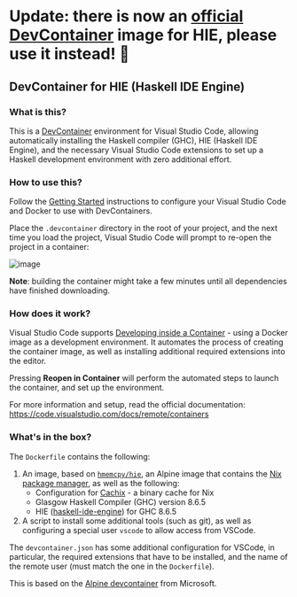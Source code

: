 # Update: there is now an [official DevContainer](https://github.com/haskell/docker-haskell/issues/41) image for HIE, please use it instead! 🙏

## DevContainer for HIE (Haskell IDE Engine)

### What is this?

This is a [DevContainer](https://code.visualstudio.com/docs/remote/containers) environment for Visual Studio Code, allowing automatically installing the Haskell compiler (GHC), HIE (Haskell IDE Engine), and the necessary Visual Studio Code extensions to set up a Haskell development environment with zero additional effort.

### How to use this?

Follow the [Getting Started](https://code.visualstudio.com/docs/remote/containers#_getting-started) instructions to configure your Visual Studio Code and Docker to use with DevContainers.

Place the `.devcontainer` directory in the root of your project, and the next time you load the project, Visual Studio Code will prompt to re-open the project in a container:

![image](https://user-images.githubusercontent.com/601206/73298150-7bfac580-4215-11ea-81d3-a8fabab98e30.png)

**Note**: building the container might take a few minutes until all dependencies have finished downloading.

### How does it work?

Visual Studio Code supports [Developing inside a Container](https://code.visualstudio.com/docs/remote/containers) - using a Docker image as a development environment. It automates the process of creating the container image, as well as installing additional required extensions into the editor.

Pressing **Reopen in Container** will perform the automated steps to launch the container, and set up the environment.

For more information and setup, read the official documentation: https://code.visualstudio.com/docs/remote/containers

### What's in the box?

The `Dockerfile` contains the following:

1. An image, based on [`hmemcpy/hie`](https://hub.docker.com/r/hmemcpy/hie), an Alpine image that contains the [Nix package manager](https://nixos.org/nix/), as well as the following:
   * Configuration for [Cachix](https://cachix.org/) - a binary cache for Nix
   * Glasgow Haskell Compiler (GHC) version 8.6.5
   * HIE ([haskell-ide-engine](https://github.com/haskell/haskell-ide-engine)) for GHC 8.6.5
2. A script to install some additional tools (such as git), as well as configuring a special user `vscode` to allow access from VSCode.

The `devcontainer.json` has some additional configuration for VSCode, in particular, the required extensions that have to be installed, and the name of the remote user (must match the one in the `Dockerfile`).

This is based on the [Alpine devcontainer](https://github.com/microsoft/vscode-dev-containers/tree/master/containers/alpine-3.10-git/.devcontainer) from Microsoft.
